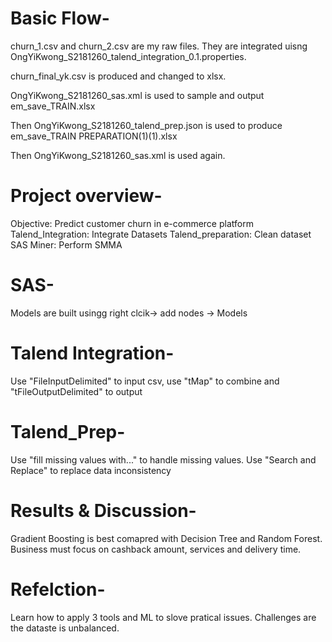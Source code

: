 # Basic Flow-
churn_1.csv and churn_2.csv are my raw files. They are integrated uisng OngYiKwong_S2181260_talend_integration_0.1.properties.

churn_final_yk.csv is produced and changed to xlsx.

OngYiKwong_S2181260_sas.xml is used to sample and output em_save_TRAIN.xlsx

Then OngYiKwong_S2181260_talend_prep.json is used to produce em_save_TRAIN PREPARATION(1)(1).xlsx

Then OngYiKwong_S2181260_sas.xml is used again.

# Project overview-
Objective: Predict customer churn in e-commerce platform
Talend_Integration: Integrate Datasets
Talend_preparation: Clean dataset
SAS Miner: Perform SMMA

# SAS-
Models are built usingg right clcik-> add nodes -> Models

# Talend Integration-
Use "FileInputDelimited" to input csv, use "tMap" to combine and "tFileOutputDelimited" to output

# Talend_Prep-
Use "fill missing values with..." to handle missing values. Use "Search and Replace" to replace data inconsistency

# Results & Discussion-
Gradient Boosting is best comapred with Decision Tree and Random Forest. Business must focus on cashback amount, services and delivery time.

# Refelction-
Learn how to apply 3 tools and ML to slove pratical issues. Challenges are the dataste is unbalanced.
